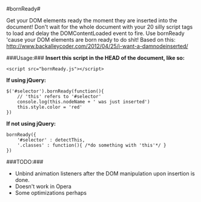 #bornReady#

Get your DOM elements ready the moment they are inserted into the document! 
Don't wait for the whole document with your 20 silly script tags to load and delay the DOMContentLoaded event to fire.
Use bornReady 'cause your DOM elements are born ready to do shit!
Based on this: http://www.backalleycoder.com/2012/04/25/i-want-a-damnodeinserted/

###Usage:###
**Insert this script in the HEAD of the document, like so:**

	<script src="bornReady.js"></script>

**If using jQuery:**
	
	$('#selector').bornReady(function(){
		// 'this' refers to '#selector'
		console.log(this.nodeName + ' was just inserted')
		this.style.color = 'red'
	})

**If not using jQuery:**
	
	bornReady({
		'#selector' : detectThis,
		'.classes' : function(){ /*do something with 'this'*/ }	
	})
	
###TODO:###
* Unbind animation listeners after the DOM manipulation upon insertion is done.
* Doesn't work in Opera 
* Some optimizations perhaps
